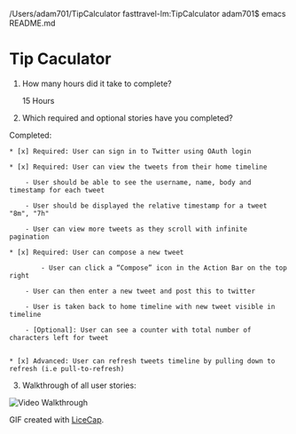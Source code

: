 /Users/adam701/TipCalculator
fasttravel-lm:TipCalculator adam701$ emacs README.md

Tip Caculator
===================================================


1. How many hours did it take to complete?

   15 Hours


2. Which required and optional stories have you completed?

Completed:

    * [x] Required: User can sign in to Twitter using OAuth login

    * [x] Required: User can view the tweets from their home timeline 
      	  
		- User should be able to see the username, name, body and timestamp for each tweet
		
		- User should be displayed the relative timestamp for a tweet "8m", "7h"

		- User can view more tweets as they scroll with infinite pagination

    * [x] Required: User can compose a new tweet 

      	  	- User can click a “Compose” icon in the Action Bar on the top right

		- User can then enter a new tweet and post this to twitter

		- User is taken back to home timeline with new tweet visible in timeline

 		- [Optional]: User can see a counter with total number of characters left for tweet
    

    * [x] Advanced: User can refresh tweets timeline by pulling down to refresh (i.e pull-to-refresh)


3. Walkthrough of all user stories:

![Video Walkthrough](GridImageSearch_Chen.gif)

GIF created with [LiceCap](http://www.cockos.com/licecap/).

